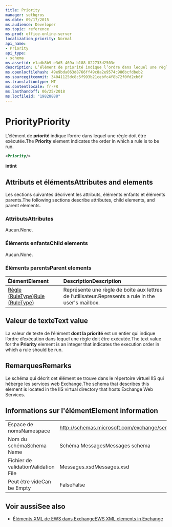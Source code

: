 ```yaml
---
title: Priority
manager: sethgros
ms.date: 09/17/2015
ms.audience: Developer
ms.topic: reference
ms.prod: office-online-server
localization_priority: Normal
api_name:
- Priority
api_type:
- schema
ms.assetid: e1adb8b9-e3d5-469a-b188-822733d2503e
description: L’élément de priorité indique l’ordre dans lequel une règle doit être exécutée.
ms.openlocfilehash: 49e9bda063d8766ff49c8a2e9574c986bcfdbeb2
ms.sourcegitcommit: 34041125dc8c5f993b21cebfc4f8b72f0fd2cb6f
ms.translationtype: MT
ms.contentlocale: fr-FR
ms.lasthandoff: 06/25/2018
ms.locfileid: "19828888"
---
```

# <a name="priority"></a><span data-ttu-id="3bdaa-103">Priority</span><span class="sxs-lookup"><span data-stu-id="3bdaa-103">Priority</span></span>

<span data-ttu-id="3bdaa-104">L’élément de **priorité** indique l’ordre dans lequel une règle doit être exécutée.</span><span class="sxs-lookup"><span data-stu-id="3bdaa-104">The **Priority** element indicates the order in which a rule is to be run.</span></span> 
  
```XML
<Priority/>
```

 <span data-ttu-id="3bdaa-105">**int**</span><span class="sxs-lookup"><span data-stu-id="3bdaa-105">**int**</span></span>
## <a name="attributes-and-elements"></a><span data-ttu-id="3bdaa-106">Attributs et éléments</span><span class="sxs-lookup"><span data-stu-id="3bdaa-106">Attributes and elements</span></span>

<span data-ttu-id="3bdaa-107">Les sections suivantes décrivent les attributs, éléments enfants et éléments parents.</span><span class="sxs-lookup"><span data-stu-id="3bdaa-107">The following sections describe attributes, child elements, and parent elements.</span></span>
  
### <a name="attributes"></a><span data-ttu-id="3bdaa-108">Attributs</span><span class="sxs-lookup"><span data-stu-id="3bdaa-108">Attributes</span></span>

<span data-ttu-id="3bdaa-109">Aucun.</span><span class="sxs-lookup"><span data-stu-id="3bdaa-109">None.</span></span>
  
### <a name="child-elements"></a><span data-ttu-id="3bdaa-110">Éléments enfants</span><span class="sxs-lookup"><span data-stu-id="3bdaa-110">Child elements</span></span>

<span data-ttu-id="3bdaa-111">Aucun.</span><span class="sxs-lookup"><span data-stu-id="3bdaa-111">None.</span></span>
  
### <a name="parent-elements"></a><span data-ttu-id="3bdaa-112">Éléments parents</span><span class="sxs-lookup"><span data-stu-id="3bdaa-112">Parent elements</span></span>

|<span data-ttu-id="3bdaa-113">**Élément**</span><span class="sxs-lookup"><span data-stu-id="3bdaa-113">**Element**</span></span>|<span data-ttu-id="3bdaa-114">**Description**</span><span class="sxs-lookup"><span data-stu-id="3bdaa-114">**Description**</span></span>|
|:-----|:-----|
|[<span data-ttu-id="3bdaa-115">Règle (RuleType)</span><span class="sxs-lookup"><span data-stu-id="3bdaa-115">Rule (RuleType)</span></span>](rule-ruletype.md) <br/> |<span data-ttu-id="3bdaa-116">Représente une règle de boîte aux lettres de l’utilisateur.</span><span class="sxs-lookup"><span data-stu-id="3bdaa-116">Represents a rule in the user's mailbox.</span></span>  <br/> |
   
## <a name="text-value"></a><span data-ttu-id="3bdaa-117">Valeur de texte</span><span class="sxs-lookup"><span data-stu-id="3bdaa-117">Text value</span></span>

<span data-ttu-id="3bdaa-118">La valeur de texte de l’élément **dont la priorité** est un entier qui indique l’ordre d’exécution dans lequel une règle doit être exécutée.</span><span class="sxs-lookup"><span data-stu-id="3bdaa-118">The text value for the **Priority** element is an integer that indicates the execution order in which a rule should be run.</span></span> 
  
## <a name="remarks"></a><span data-ttu-id="3bdaa-119">Remarques</span><span class="sxs-lookup"><span data-stu-id="3bdaa-119">Remarks</span></span>

<span data-ttu-id="3bdaa-120">Le schéma qui décrit cet élément se trouve dans le répertoire virtuel IIS qui héberge les services web Exchange.</span><span class="sxs-lookup"><span data-stu-id="3bdaa-120">The schema that describes this element is located in the IIS virtual directory that hosts Exchange Web Services.</span></span>
  
## <a name="element-information"></a><span data-ttu-id="3bdaa-121">Informations sur l'élément</span><span class="sxs-lookup"><span data-stu-id="3bdaa-121">Element information</span></span>

|||
|:-----|:-----|
|<span data-ttu-id="3bdaa-122">Espace de noms</span><span class="sxs-lookup"><span data-stu-id="3bdaa-122">Namespace</span></span>  <br/> |http://schemas.microsoft.com/exchange/services/2006/messages  <br/> |
|<span data-ttu-id="3bdaa-123">Nom du schéma</span><span class="sxs-lookup"><span data-stu-id="3bdaa-123">Schema Name</span></span>  <br/> |<span data-ttu-id="3bdaa-124">Schéma Messages</span><span class="sxs-lookup"><span data-stu-id="3bdaa-124">Messages schema</span></span>  <br/> |
|<span data-ttu-id="3bdaa-125">Fichier de validation</span><span class="sxs-lookup"><span data-stu-id="3bdaa-125">Validation File</span></span>  <br/> |<span data-ttu-id="3bdaa-126">Messages.xsd</span><span class="sxs-lookup"><span data-stu-id="3bdaa-126">Messages.xsd</span></span>  <br/> |
|<span data-ttu-id="3bdaa-127">Peut être vide</span><span class="sxs-lookup"><span data-stu-id="3bdaa-127">Can be Empty</span></span>  <br/> |<span data-ttu-id="3bdaa-128">False</span><span class="sxs-lookup"><span data-stu-id="3bdaa-128">False</span></span>  <br/> |
   
## <a name="see-also"></a><span data-ttu-id="3bdaa-129">Voir aussi</span><span class="sxs-lookup"><span data-stu-id="3bdaa-129">See also</span></span>



- [<span data-ttu-id="3bdaa-130">Éléments XML de EWS dans Exchange</span><span class="sxs-lookup"><span data-stu-id="3bdaa-130">EWS XML elements in Exchange</span></span>](ews-xml-elements-in-exchange.md)

